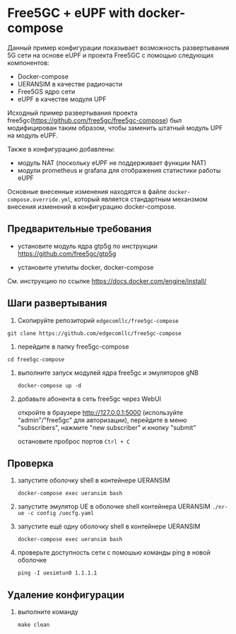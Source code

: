 # Free5GC + eUPF with docker-compose

Данный пример конфигурации показывает возможность развертывания 5G сети на основе eUPF и проекта Free5GC с помощью следующих компонентов:
- Docker-compose
- UERANSIM в качестве радиочасти
- Free5GS ядро сети
- eUPF в качестве модуля UPF

Исходный пример развертывания проекта free5gc(https://github.com/free5gc/free5gc-compose) был модифицирован таким образом, чтобы заменить штатный модуль UPF на модуль eUPF. 

Также в конфигурацию добавлены:
- модуль NAT (поскольку eUPF не поддерживает функции NAT)
- модули prometheus и grafana для отображения статистики работы eUPF

Основные внесенные изменения находятся в файле `docker-compose.override.yml`, который является стандартным механзмом внесения изменений в конфигурацию docker-compose.

## Предварительные требования

- установите модуль ядра gtp5g по инструкции https://github.com/free5gc/gtp5g

- установите утилиты docker, docker-compose

См. инструкцию по ссылке https://docs.docker.com/engine/install/

## Шаги развертывания

1. Скопируйте репозиторий `edgecomllc/free5gc-compose`

`git clone https://github.com/edgecomllc/free5gc-compose`

1. перейдите в папку free5gc-compose

`cd free5gc-compose`

1. выполните запуск модулей ядра free5gc и эмуляторов gNB

    `docker-compose up -d`

1. добавьте абонента в сеть free5gc через WebUI

    откройте в браузере http://127.0.0.1:5000 (используйте "admin"/"free5gc" для авторизации), перейдите в меню "subscribers", нажмите "new subscriber" и кнопку "submit"

    остановите проброс портов `Ctrl + C`

## Проверка

1. запустите оболочку shell в контейнере UERANSIM

    `docker-compose exec ueransim bash`

1. запустите эмулятор UE в оболочке shell контейнера UERANSIM
    `./nr-ue -c config /uecfg.yaml`

1. запустите ещё одну оболочку shell в контейнере UERANSIM

    `docker-compose exec ueransim bash`

1. проверьте доступность сети с помошью команды ping в новой оболочке

    `ping -I uesimtun0 1.1.1.1`

## Удаление конфигурации

1. выполните команду

    `make clean`
